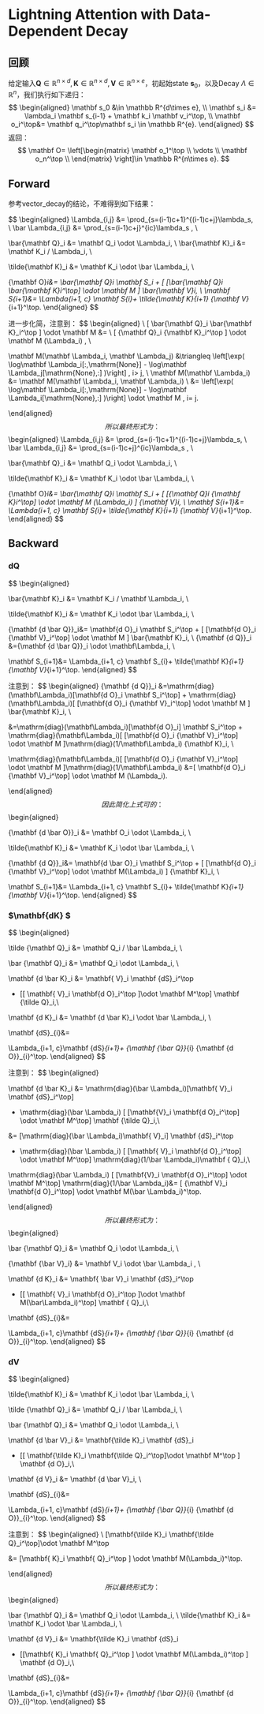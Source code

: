# Lightning Attention with Data-Dependent Decay

## 回顾

给定输入$\mathbf Q\in \mathbb R^{n\times d}, \mathbf K\in \mathbb R^{n\times d}, \mathbf V\in \mathbb R^{n\times e}$，初起始state $\mathbf s_0$，以及Decay $\Lambda\in \mathbb R^{n}$，我们执行如下递归：
$$
\begin{aligned}
\mathbf s_0 &\in \mathbb R^{d\times e}, \\
\mathbf s_i &= \lambda_i  \mathbf s_{i-1} + \mathbf k_i \mathbf v_i^\top, \\
\mathbf o_i^\top&= \mathbf q_i^\top\mathbf s_i \in \mathbb R^{e}.
\end{aligned}
$$
返回：
$$
\mathbf O= \left[\begin{matrix}
\mathbf o_1^\top  \\
\vdots \\
\mathbf o_n^\top  \\
\end{matrix} \right]\in \mathbb R^{n\times e}.
$$


## Forward

参考vector_decay的结论，不难得到如下结果：

$$
\begin{aligned}
\Lambda_{i,j} &= \prod_{s=(i-1)c+1}^{(i-1)c+j}\lambda_s, \\
\bar \Lambda_{i,j} &= \prod_{s=(i-1)c+j}^{ic}\lambda_s , \\

\bar{\mathbf Q}_i &=  \mathbf Q_i \odot  \Lambda_i,  \\
\bar{\mathbf K}_i &=  \mathbf K_i / \Lambda_i,  \\


\tilde{\mathbf K}_i &=  \mathbf K_i \odot \bar \Lambda_i,  \\

{\mathbf O}_i&=  \bar{\mathbf Q}_i  \mathbf S_i  + [ [\bar{\mathbf Q}_i \bar{\mathbf K}_i^\top] \odot \mathbf M ]
\bar{\mathbf V}_i,  \\
\mathbf S_{i+1}&= \Lambda_{i+1, c} \mathbf S_{i}+ \tilde{\mathbf K}_{i+1} {\mathbf V}_{i+1}^\top.
\end{aligned}
$$

进一步化简，注意到：
$$
\begin{aligned}
\ [ \bar{\mathbf Q}_i \bar{\mathbf K}_i^\top ] \odot \mathbf M
&= \ [ {\mathbf Q}_i {\mathbf K}_i^\top ] \odot \mathbf  M (\Lambda_i) ,  \\

\mathbf M(\mathbf \Lambda_i, \mathbf \Lambda_j) &\triangleq  \left[\exp( \log\mathbf \Lambda_i[:,\mathrm{None}] - \log\mathbf \Lambda_j[\mathrm{None},:] )\right] , i> j, \\
\mathbf M(\mathbf \Lambda_i) &=
\mathbf M(\mathbf \Lambda_i, \mathbf \Lambda_i) \\
&= \left[\exp( \log\mathbf \Lambda_i[:,\mathrm{None}] - \log\mathbf \Lambda_i[\mathrm{None},:] )\right] \odot \mathbf M , i= j.

\end{aligned}
$$
所以最终形式为：
$$
\begin{aligned}
\Lambda_{i,j} &= \prod_{s=(i-1)c+1}^{(i-1)c+j}\lambda_s, \\
\bar \Lambda_{i,j} &= \prod_{s=(i-1)c+j}^{ic}\lambda_s , \\

\bar{\mathbf Q}_i &=  \mathbf Q_i \odot  \Lambda_i,  \\

\tilde{\mathbf K}_i &=  \mathbf K_i \odot \bar \Lambda_i,  \\

{\mathbf O}_i&=  \bar{\mathbf Q}_i  \mathbf S_i  + [ [{\mathbf Q}_i {\mathbf K}_i^\top] \odot \mathbf  M (\Lambda_i) ]
{\mathbf V}_i,  \\
\mathbf S_{i+1}&= \Lambda_{i+1, c} \mathbf S_{i}+ \tilde{\mathbf K}_{i+1} {\mathbf V}_{i+1}^\top.
\end{aligned}
$$


## Backward

### $\mathbf{dQ}$

$$
\begin{aligned}

\bar{\mathbf K}_i &=  \mathbf K_i / \mathbf \Lambda_i,  \\

\tilde{\mathbf K}_i &=  \mathbf K_i \odot \bar \Lambda_i,  \\


{\mathbf {d \bar Q}}_i&= \mathbf{d O}_i  \mathbf S_i^\top  + [ [\mathbf{d O}_i {\mathbf V}_i^\top] \odot \mathbf M ]
\bar{\mathbf K}_i, \\
{\mathbf {d Q}}_i &={\mathbf {d \bar Q}}_i \odot \mathbf\Lambda_i, \\

\mathbf S_{i+1}&= \Lambda_{i+1, c} \mathbf S_{i}+ \tilde{\mathbf K}_{i+1} {\mathbf V}_{i+1}^\top.
\end{aligned}
$$

注意到：
$$
\begin{aligned}
{\mathbf {d Q}}_i
&=\mathrm{diag}(\mathbf\Lambda_i)[\mathbf{d O}_i  \mathbf S_i^\top]  + \mathrm{diag}(\mathbf\Lambda_i)[ [\mathbf{d O}_i {\mathbf V}_i^\top] \odot \mathbf M ]
\bar{\mathbf K}_i, \\

&=\mathrm{diag}(\mathbf\Lambda_i)[\mathbf{d O}_i]  \mathbf S_i^\top  + \mathrm{diag}(\mathbf\Lambda_i)[ [\mathbf{d O}_i {\mathbf V}_i^\top] \odot \mathbf M ]\mathrm{diag}(1/\mathbf\Lambda_i)
{\mathbf K}_i, \\

\mathrm{diag}(\mathbf\Lambda_i)[ [\mathbf{d O}_i {\mathbf V}_i^\top] \odot \mathbf M ]\mathrm{diag}(1/\mathbf\Lambda_i)
&=[ \mathbf{d O}_i {\mathbf V}_i^\top] \odot \mathbf  M (\Lambda_i).


\end{aligned}
$$
因此简化上式可的：
$$
\begin{aligned}

{\mathbf {d \bar O}}_i &=  \mathbf O_i \odot  \Lambda_i,  \\

\tilde{\mathbf K}_i &=  \mathbf K_i \odot \bar \Lambda_i,  \\


{\mathbf {d Q}}_i&= \mathbf{d \bar O}_i  \mathbf S_i^\top  + [ [\mathbf{d O}_i {\mathbf V}_i^\top] \odot \mathbf M(\Lambda_i) ]
{\mathbf K}_i, \\

\mathbf S_{i+1}&= \Lambda_{i+1, c} \mathbf S_{i}+ \tilde{\mathbf K}_{i+1} {\mathbf V}_{i+1}^\top.
\end{aligned}
$$



### $\mathbf{dK} $

$$
\begin{aligned}


\tilde {\mathbf Q}_i &=  \mathbf Q_i / \bar \Lambda_i,  \\


\bar {\mathbf Q}_i &=  \mathbf Q_i \odot   \Lambda_i,  \\


\mathbf {d \bar K}_i &= \mathbf{ V}_i \mathbf {dS}_i^\top
+ [[ \mathbf{ V}_i \mathbf{d O}_i^\top ]\odot \mathbf M^\top] \mathbf {\tilde Q}_i,\\

\mathbf {d K}_i &= \mathbf {d \bar K}_i \odot \bar \Lambda_i, \\



\mathbf {dS}_{i}&=

 \Lambda_{i+1, c}\mathbf {dS}_{i+1}+ {\mathbf {\bar Q}}_{i} {\mathbf {d O}}_{i}^\top.
\end{aligned}
$$

注意到：
$$
\begin{aligned}

\mathbf {d \bar K}_i &= \mathrm{diag}(\bar \Lambda_i)[\mathbf{ V}_i \mathbf {dS}_i^\top]
+ \mathrm{diag}(\bar \Lambda_i) [ [\mathbf{V}_i \mathbf{d O}_i^\top] \odot \mathbf M^\top] \mathbf {\tilde Q}_i,\\

&= [\mathrm{diag}(\bar \Lambda_i)\mathbf{ V}_i] \mathbf {dS}_i^\top
+ \mathrm{diag}(\bar \Lambda_i) [ [\mathbf{ V}_i \mathbf{d O}_i^\top] \odot \mathbf M^\top] \mathrm{diag}(1/\bar \Lambda_i)\mathbf { Q}_i,\\


\mathrm{diag}(\bar \Lambda_i) [ [\mathbf{V}_i \mathbf{d O}_i^\top] \odot \mathbf M^\top] \mathrm{diag}(1/\bar \Lambda_i)&= [ {\mathbf V}_i \mathbf{d O}_i^\top] \odot \mathbf M(\bar \Lambda_i)^\top.


\end{aligned}
$$
所以最终形式为：
$$
\begin{aligned}





\bar {\mathbf Q}_i &=  \mathbf Q_i \odot   \Lambda_i,  \\

{\mathbf {\bar V}_i}  &= \mathbf V_i  \odot \bar \Lambda_i , \\

\mathbf {d  K}_i &= \mathbf{ \bar V}_i \mathbf {dS}_i^\top
+ [[ \mathbf{ V}_i \mathbf{d O}_i^\top ]\odot \mathbf M(\bar\Lambda_i)^\top] \mathbf { Q}_i,\\

\mathbf {dS}_{i}&=

 \Lambda_{i+1, c}\mathbf {dS}_{i+1}+ {\mathbf {\bar Q}}_{i} {\mathbf {d O}}_{i}^\top.
\end{aligned}
$$


### $\mathbf{dV}$

$$
\begin{aligned}

\tilde{\mathbf K}_i &=  \mathbf K_i \odot  \bar  \Lambda_i,  \\

\tilde {\mathbf Q}_i &=  \mathbf Q_i / \bar \Lambda_i,  \\

\bar {\mathbf Q}_i &=  \mathbf Q_i \odot   \Lambda_i,  \\



\mathbf {d \bar V}_i &= \mathbf{\tilde K}_i \mathbf {dS}_i
+ [[  \mathbf{\tilde K}_i \mathbf{\tilde Q}_i^\top]\odot \mathbf M^\top ] \mathbf {d O}_i,\\

\mathbf {d V}_i &= \mathbf {d \bar V}_i, \\

\mathbf {dS}_{i}&=

 \Lambda_{i+1, c}\mathbf {dS}_{i+1}+ {\mathbf {\bar Q}}_{i} {\mathbf {d O}}_{i}^\top.
\end{aligned}
$$

注意到：
$$
\begin{aligned}
\ [\mathbf{\tilde K}_i \mathbf{\tilde Q}_i^\top]\odot \mathbf M^\top

&= [\mathbf{ K}_i \mathbf{ Q}_i^\top ] \odot \mathbf M(\Lambda_i)^\top.

\end{aligned}
$$
所以最终形式为：
$$
\begin{aligned}



\bar {\mathbf Q}_i &=  \mathbf Q_i \odot   \Lambda_i,  \\
\tilde{\mathbf K}_i &=  \mathbf K_i \odot  \bar  \Lambda_i,  \\


\mathbf {d  V}_i &= \mathbf{\tilde K}_i \mathbf {dS}_i
+ [[\mathbf{ K}_i \mathbf{ Q}_i^\top ] \odot \mathbf M(\Lambda_i)^\top ] \mathbf {d O}_i,\\


\mathbf {dS}_{i}&=

 \Lambda_{i+1, c}\mathbf {dS}_{i+1}+ {\mathbf {\bar Q}}_{i} {\mathbf {d O}}_{i}^\top.
\end{aligned}
$$
